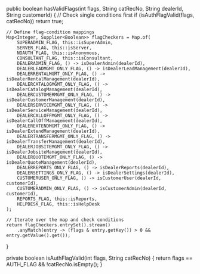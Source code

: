 
public boolean hasValidFlags(int flags, String catRecNo, String dealerId, String customerId) {
    // Check single conditions first
    if (isAuthFlagValid(flags, catRecNo)) return true;

    // Define flag-condition mappings
    Map<Integer, Supplier<Boolean>> flagCheckers = Map.of(
        SUPERADMIN_FLAG, this::isSuperAdmin,
        SERVER_FLAG, this::isServer,
        NOAUTH_FLAG, this::isAnonymous,
        CONSULTANT_FLAG, this::isConsultant,
        DEALERADMIN_FLAG, () -> isDealerAdmin(dealerId),
        DEALERLEADMGMT_ONLY_FLAG, () -> isDealerLeadManagement(dealerId),
        DEALERRENTALMGMT_ONLY_FLAG, () -> isDealerRentalManagement(dealerId),
        DEALERCATALOGMGMT_ONLY_FLAG, () -> isDealerCatalogManagement(dealerId),
        DEALERCUSTOMERMGMT_ONLY_FLAG, () -> isDealerCustomerManagement(dealerId),
        DEALERSERVICEMGMT_ONLY_FLAG, () -> isDealerServiceManagement(dealerId),
        DEALERCALLOFFMGMT_ONLY_FLAG, () -> isDealerCallOffManagement(dealerId),
        DEALEREXTENDMGMT_ONLY_FLAG, () -> isDealerExtendManagement(dealerId),
        DEALERTRANSFERMGMT_ONLY_FLAG, () -> isDealerTransferManagement(dealerId),
        DEALERJOBSITEMGMT_ONLY_FLAG, () -> isDealerJobsiteManagement(dealerId),
        DEALERQUOTEMGMT_ONLY_FLAG, () -> isDealerQuoteManagement(dealerId),
        DEALERREPORTS_ONLY_FLAG, () -> isDealerReports(dealerId),
        DEALERSETTINGS_ONLY_FLAG, () -> isDealerSettings(dealerId),
        CUSTOMERUSER_ONLY_FLAG, () -> isCustomerUser(dealerId, customerId),
        CUSTOMERADMIN_ONLY_FLAG, () -> isCustomerAdmin(dealerId, customerId),
        REPORTS_FLAG, this::isReports,
        HELPDESK_FLAG, this::isHelpDesk
    );

    // Iterate over the map and check conditions
    return flagCheckers.entrySet().stream()
        .anyMatch(entry -> (flags & entry.getKey()) > 0 && entry.getValue().get());
}

private boolean isAuthFlagValid(int flags, String catRecNo) {
    return flags == AUTH_FLAG && !catRecNo.isEmpty();
}
